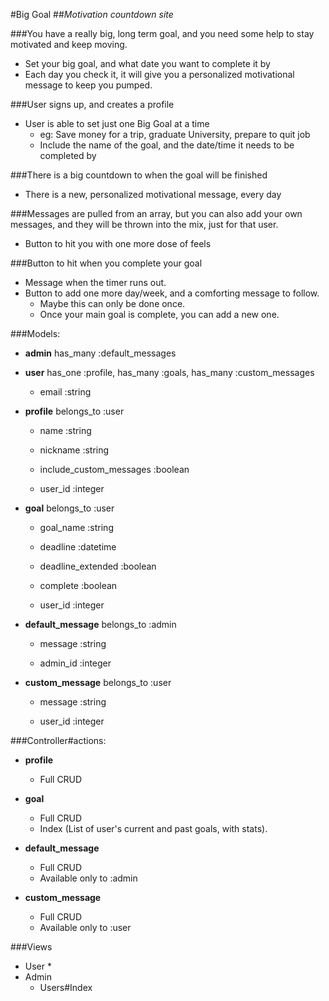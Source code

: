 #Big Goal
##_Motivation countdown site_

###You have a really big, long term goal, and you need some help to stay motivated and keep moving.
* Set your big goal, and what date you want to complete it by
* Each day you check it, it will give you a personalized motivational message to keep you pumped.

###User signs up, and creates a profile
* User is able to set just one Big Goal at a time
	* eg: Save money for a trip, graduate University, prepare to quit job
	* Include the name of the goal, and the date/time it needs to be completed by

###There is a big countdown to when the goal will be finished
* There is a new, personalized motivational message, every day

###Messages are pulled from an array, but you can also add your own messages, and they will be thrown into the mix, just for that user.
* Button to hit you with one more dose of feels

###Button to hit when you complete your goal
* Message when the timer runs out.
* Button to add one more day/week, and a comforting message to follow.
	* Maybe this can only be done once.
	* Once your main goal is complete, you can add a new one.

###Models:
* __admin__
	has\_many :default\_messages

* __user__
	has_one :profile,
	has_many :goals,
	has\_many :custom_messages
	* email												:string

* __profile__
	belongs_to :user
	* name												:string
	* nickname										:string
	* include\_custom\_messages		:boolean

	* user_id											:integer

* __goal__
	belongs\_to :user
	* goal_name										:string
	* deadline										:datetime
	* deadline\_extended					:boolean
	* complete										:boolean

	* user_id											:integer

* __default_message__
	belongs\_to :admin
	* message											:string

	* admin_id										:integer

* __custom_message__
	belongs\_to :user
	* message											:string

	* user_id											:integer

###Controller#actions:
* __profile__
	* Full CRUD

* __goal__
	* Full CRUD
	* Index (List of user's current and past goals, with stats).

* __default_message__
	* Full CRUD
	* Available only to :admin

* __custom_message__
	* Full CRUD
	* Available only to :user

###Views
* User
	* 
* Admin
	* Users#Index
